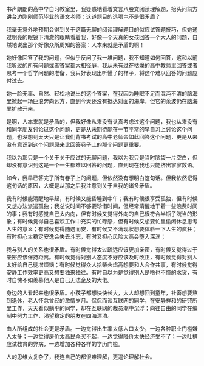 书声朗朗的高中早自习教室里，我疑惑地看着文言八股文阅读理解题，抬头问前方讲台边刚刚师范毕业的语文老师：这道题目的选项岂不是很矛盾？

我毫无意外地预期会得到关于这篇无聊的阅读理解题目的似应试答题技巧，但她通过明亮的眼镜下清澈的眼睛看着我，好像一个天真的女孩回答一个大人的问题，自然地说出那个好像众所周知的答案：人本来就是矛盾的啊！

她好像回答了我的问题，但似乎反问了我一堆问题，我不知道如何回答，这和以前我听过的所有问题或者答案都大相径庭，我从未有过在枯燥的高中教师里回答或者思考一个哲学问题的准备，我只好表现出听懂了的样子，将这个难以回答的问题应付过去。

她一脸无辜、自然、轻松地说出的这个答案，在我因为睡眠不足而混沌不清的脑海里掀起一场巨浪奔向远方，直到今天还没有抵达对面的海岸，但它的余波仍在脑海里扩散开来。

是啊，人本来就是矛盾的，但我好像从来没有认真考虑过这个问题，我也从来没有和同学朋友讨论过这个问题，更是从未期待能在一节平常的早自习上讨论这个问题，也没想到天天只是让我们背书考试的高中老师会如此回答这个问题，更是从来没有意识到这个问题原来比回答卷子上的那个问题更重要。

我以为那只是一个关于关于应试的无聊问题，我以为我只是当时脑袋一片空白，但却没有意识到这是一个一生都难以回答的问题，直到现在我也只能挤出寥寥数语。

如今，我早已答完了所有卷子上的问题，但依然没有想明白这句话。但我依然记得这句话的原因，大概是从那之后我注意到关于自我的诸多矛盾。

我有时候能清醒地早起，有时候又能昏睡到中午；我有时候很享受孤独，但有时候又想办法派遣孤独；我总说时间不够要珍惜时间，但经常清醒地干着一些浪费时间的事；我有时感觉自己太内向，但有时候又觉得外向的自己很符合半瓶子咣当的形象；有时候觉得自己喜欢工作中充实的忙碌感，但有时候又想要忙里偷闲休息思考人生的意义；有时候觉得随遇而安，有时候又不满现状想要体验一下人生的疯狂；有时担心太稳定安逸会失去斗志，有时又担心风险太高会堕入深渊；

我与别人的关系也很矛盾。有时候觉得太过疏远应该更加亲密，有时候又觉得过于亲密应该保持距离。有时候觉得对别人态度不好应该及时改正，有时候觉得对别人太好给自己徒增烦恼；有时候觉得众人拾柴火焰高想要和人合作共事，有时候觉得安静工作效率更高又想要独来独往。有时自以为是觉得别人是啥也不懂的水货，有时自愧不如羡慕他人是自己无法企及的大佬。

身边的人看起来也很矛盾。小孩子都想快快长大，大人却想回到童年，社畜想要熬到退休，老人怀念曾经的激情岁月。侃侃而谈互联网的同学，在安静祥和的研究所里工作，天天看似躺平的同学，却在互联网的裁员潮中沉浮；向往自由的同学在编制中努力工作，渴望稳定的朋友在四海漂泊。

由人所组成的社会更是矛盾。一边觉得出生率太低人口太少，一边各种职业门槛嫌人太多；一边觉得房价太高民众买不起，一边觉得降价太快经济受不了；一边吐槽应试教育的弊病，一边增加各种各样的学历门槛。

人的思维太复杂了，我连自己的都很难理解，更遑论理解社会。